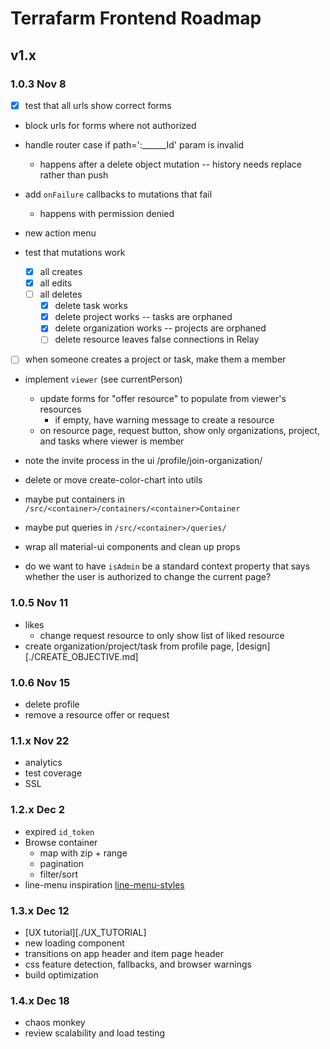 # Terrafarm Frontend Roadmap

## v1.x

### 1.0.3 Nov 8

- [x] test that all urls show correct forms
- block urls for forms where not authorized
- handle router case if path=':______Id' param is invalid
  - happens after a delete object mutation -- history needs replace rather than push
- add `onFailure` callbacks to mutations that fail
  - happens with permission denied
- new action menu

- test that mutations work
  - [x] all creates
  - [x] all edits
  - [ ] all deletes
    - [x] delete task works
    - [x] delete project works -- tasks are orphaned
    - [x] delete organization works -- projects are orphaned
    - [ ] delete resource leaves false connections in Relay

- [ ] when someone creates a project or task, make them a member
- implement `viewer` (see currentPerson)
  - update forms for "offer resource" to populate from viewer's resources
    - if empty, have warning message to create a resource
  - on resource page, request button, show only organizations, project, and tasks where viewer is member
- note the invite process in the ui <host>/profile/join-organization/<id>

- delete or move create-color-chart into utils
- maybe put containers in `/src/<container>/containers/<container>Container`
- maybe put queries in `/src/<container>/queries/`
- wrap all material-ui components and clean up props

- do we want to have `isAdmin` be a standard context property that says whether
  the user is authorized to change the current page?

### 1.0.5 Nov 11

- likes
  - change request resource to only show list of liked resource
- create organization/project/task from profile page, [design][./CREATE_OBJECTIVE.md]

### 1.0.6 Nov 15

- delete profile
- remove a resource offer or request

### 1.1.x Nov 22

- analytics
- test coverage
- SSL

### 1.2.x Dec 2

- expired `id_token`
- Browse container
  - map with zip + range
  - pagination
  - filter/sort
- line-menu inspiration [line-menu-styles](http://tympanus.net/Development/LineMenuStyles/#Valentine)

### 1.3.x Dec 12

- [UX tutorial][./UX_TUTORIAL]
- new loading component
- transitions on app header and item page header
- css feature detection, fallbacks, and browser warnings
- build optimization

### 1.4.x Dec 18

- chaos monkey
- review scalability and load testing

